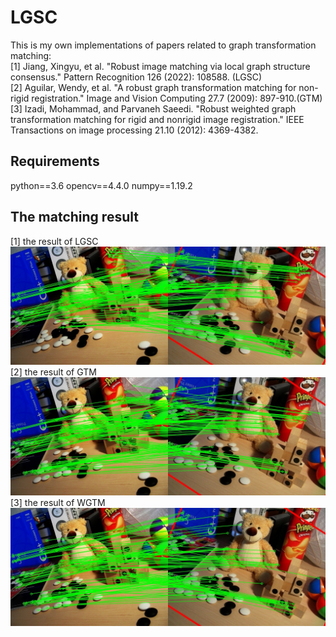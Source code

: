 # LGSC
This is my own implementations of papers related to graph transformation matching:  
[1] Jiang, Xingyu, et al. "Robust image matching via local graph structure consensus." Pattern Recognition 126 (2022): 108588. (LGSC)  
[2] Aguilar, Wendy, et al. "A robust graph transformation matching for non-rigid registration." Image and Vision Computing 27.7 (2009): 897-910.(GTM)  
[3] Izadi, Mohammad, and Parvaneh Saeedi. "Robust weighted graph transformation matching for rigid and nonrigid image registration." IEEE Transactions on image processing 21.10 (2012): 4369-4382.
## Requirements 
python==3.6
opencv==4.4.0
numpy==1.19.2
## The matching result
[1] the result of LGSC
![image](https://github.com/EmptyCity1995/LGSC/blob/main/final_result.jpg)
[2] the result of GTM
![the result of GTM](https://github.com/EmptyCity1995/LGSC/blob/main/final_result_GTM.jpg)
[3] the result of WGTM
![the result of WGTM](https://github.com/EmptyCity1995/LGSC/blob/main/final_result_WGTM.jpg)

